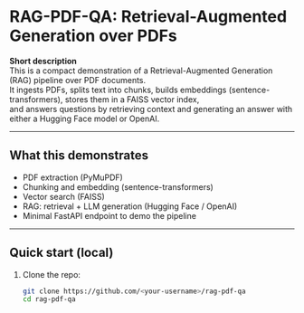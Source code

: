 # RAG-PDF-QA: Retrieval-Augmented Generation over PDFs

**Short description**  
This is a compact demonstration of a Retrieval-Augmented Generation (RAG) pipeline over PDF documents.  
It ingests PDFs, splits text into chunks, builds embeddings (sentence-transformers), stores them in a FAISS vector index,  
and answers questions by retrieving context and generating an answer with either a Hugging Face model or OpenAI.

---

## What this demonstrates
- PDF extraction (PyMuPDF)
- Chunking and embedding (sentence-transformers)
- Vector search (FAISS)
- RAG: retrieval + LLM generation (Hugging Face / OpenAI)
- Minimal FastAPI endpoint to demo the pipeline

---

## Quick start (local)

1. Clone the repo:
   ```bash
   git clone https://github.com/<your-username>/rag-pdf-qa
   cd rag-pdf-qa

